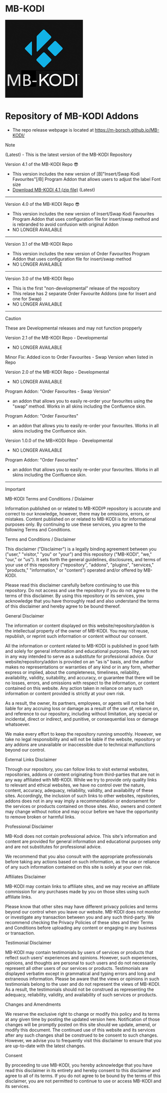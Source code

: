 # MB-KODI
![icon](https://github.com/M-Borsch/MB-KODI/blob/main/icon.png) 

# Repository of MB-KODI Addons

- The repo release webpage is located at https://m-borsch.github.io/MB-KODI/

> [!NOTE]
> (Latest) - This is the latest version of the MB-KODI Repository

Version 4.1 of the MB-KODI Repo :sunglasses:
- This version includes the new version of [B]"Insert/Swap Kodi Favourites"[/B] Program Addon that allows users to adjust the label Font size
-  <a href="https://m-borsch.github.io/MB-KODI/MB-KODI-4.1.zip">Download MB-KODI 4.1 (zip file)</a> (Latest)
----------------------------------------------------------------------------------------------------------
Version 4.0 of the MB-KODI Repo :sunglasses:
- This version includes the new version of Insert/Swap Kodi Favourites Program Addon that uses configuration file for insert/swap method and is rebranded to avoid confusion with original Addon
-  NO LONGER AVAILABLE
----------------------------------------------------------------------------------------------------------
Version 3.1 of the MB-KODI Repo
- This version includes the new version of Order Favourites Program Addon that uses configuration file for insert/swap method
-  NO LONGER AVAILABLE
----------------------------------------------------------------------------------------------------------
Version 3.0 of the MB-KODI Repo
- This is the first "non-developmental" release of the repository
- This relase has 2 separate Order Favourite Addons (one for Insert and one for Swap)
-  NO LONGER AVAILABLE
----------------------------------------------------------------------------------------------------------
> [!CAUTION]
> These are Developmental releases and may not function propperly

Version 2.1 of the MB-KODI Repo - Developmental
- NO LONGER AVAILABLE

Minor Fix: Added icon to Order Favourites - Swap Version when listed in Repo

Version 2.0 of the MB-KODI Repo - Developmental
-  NO LONGER AVAILABLE

Program Addon: "Order Favourites - Swap Version"
- an addon that allows you to easily re-order your favourites using the "swap" method. Works in all skins including the Confluence skin.

Program Addon: "Order Favourites"
- an addon that allows you to easily re-order your favourites. Works in all skins including the Confluence skin.

Version 1.0.0 of the MB=KODI Repo - Developmental
- NO LONGER AVAILABLE
  
Program Addon: "Order Favourites"
- an addon that allows you to easily re-order your favourites. Works in all skins including the Confluence skin.

------------------------------------------------------------------------------------------------------------------
> [!IMPORTANT]
> MB-KODI Terms and Conditions / Dislaimer

Information published on or related to MB-KODI® repository is accurate and correct to our knowledge, however, there may be omissions, errors, or mistakes. Content published on or related to MB-KODI is for informational purposes only. By continuing to use these services, you agree to the following Terms and Conditions. 

Terms and Conditions / Disclaimer

This disclaimer ("Disclaimer") is a legally binding agreement between you ("user," "visitor," "you" or "your") and this repository ("MB-KODI", "we," "our," or "us"). It sets forth the general guidelines, disclosures, and terms of your use of this repository ("repository", "addons", "plugins", "services," "products," "information," or "content") operated and/or offered by MB-KODI.

Please read this disclaimer carefully before continuing to use this repository. Do not access and use the repository if you do not agree to the terms of this disclaimer. By using this repository or its services, you acknowledge that you have thoroughly read and also understand the terms of this disclaimer and hereby agree to be bound thereof.

General Disclaimer

The information or content displayed on this website/repository/addon is the intellectual property of the owner of MB-KODI. You may not reuse, republish, or reprint such information or content without our consent.

All the information or content related to MB-KODI is published in good faith and solely for general information and educational purposes. They are not in any way intended to serve as a substitute for professional advice. Our website/repository/addon is provided on an "as is" basis, and the author makes no representations or warranties of any kind or in any form, whether express or implied, about the completeness, timeliness, reliability, availability, validity, suitability, and accuracy, or guarantee that there will be no losses, errors, and omissions with respect to the information, or content contained on this website. Any action taken in reliance on any such information or content provided is strictly at your own risk.

As a result, the owner, its partners, employees, or agents will not be held liable for any accruing loss or damage as a result of the use of, reliance on, and reference to our repository, including without limitation, any special or incidental, direct or indirect, and punitive, or consequential loss or damage whatsoever.

We make every effort to keep the repository running smoothly. However, we take no legal responsibility and will not be liable if the website, repository or any addons are unavailable or inaccessible due to technical malfunctions beyond our control.

External Links Disclaimer

Through our repository, you can follow links to visit external websites, repositories, addons or content originating from third-parties that are not in any way affiliated with MB-KODI. While we try to provide only quality links to relevant and ethical websites, we have no control over the nature, content, accuracy, adequacy, reliability, validity, and availability of these sites. Accordingly, the inclusion of such links to other websites, repsitories, addons does not in any way imply a recommendation or endorsement for the services or products contained on those sites. Also, owners and content may change without notice and may occur before we have the opportunity to remove broken or harmful links.

Professional Disclaimer

MB-Kodi does not contain professional advice. This site's information and content are provided for general information and educational purposes only and are not substitutes for professional advice.

We recommend that you also consult with the appropriate professionals before taking any actions based on such information, as the use or reliance of any such information contained on this site is solely at your own risk.

Affiliates Disclaimer

MB-KODI may contain links to affiliate sites, and we may receive an affiliate commission for any purchases made by you on those sites using such affiliate links.

Please know that other sites may have different privacy policies and terms beyond our control when you leave our website. MB-KODI does not monitor or investigate any transaction between you and any such third-party. We recommend checking the Privacy Policies of these sites and their Terms and Conditions before uploading any content or engaging in any business or transaction.

Testimonial Disclaimer

MB-KODI may contain testimonials by users of services or products that reflect such users' experiences and opinions. However, such experiences, opinions, and thoughts are personal to such users and do not necessarily represent all other users of our services or products. Testimonials are displayed verbatim except in grammatical and typing errors and long and extraneous information. Please be aware that the views or opinions in such testimonials belong to the user and do not represent the views of MB-KODI. As a result, the testimonials should not be construed as representing the adequacy, reliability, validity, and availability of such services or products.

Changes and Amendments

We reserve the exclusive right to change or modify this policy and its terms at any given time by posting the updated version here. Notification of those changes will be promptly posted on this site should we update, amend, or modify this document. The continued use of this website and its services after any such changes shall be construed to be consent to such changes. However, we advise you to frequently visit this disclaimer to ensure that you are up-to-date with the latest changes.

Consent

By proceeding to use MB-KODI, you hereby acknowledge that you have read this disclaimer in its entirety and hereby consent to this disclaimer and agree to all of its terms. If you do not agree to be bound by the terms of this disclaimer, you are not permitted to continue to use or access MB-KODI and its services.
